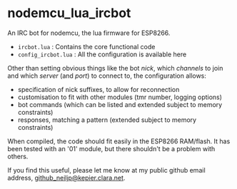 # nodemcu_lua_ircbot

An IRC bot for nodemcu, the lua firmware for ESP8266.

- `ircbot.lua` : Contains the core functional code
- `config_ircbot.lua` : All the configuration is available here

Other than setting obvious things like the bot *nick*, which *channels* to join
and which *server* (and *port*) to connect to, the configuration allows:

* specification of nick suffixes, to allow for reconnection
* customisation to fit with other modules (tmr number, logging options) 
* bot commands (which can be listed and extended subject to memory constraints)
* responses, matching a pattern (extended subject to memory constraints)

When compiled, the code should fit easily in the ESP8266 RAM/flash. It has been
tested with an '01' module, but there shouldn't be a problem with others.

If you find this useful, please let me know at my public github email address,
github_neiljp@kepier.clara.net.
